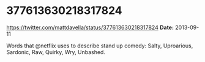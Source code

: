 # 377613630218317824
https://twitter.com/mattdavella/status/377613630218317824
**Date:** 2013-09-11

Words that @netflix uses to describe stand up comedy: Salty, Uproarious, Sardonic, Raw, Quirky, Wry, Unbashed.
